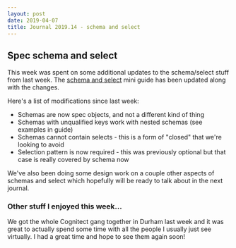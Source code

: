 ```yaml
---
layout: post
date: 2019-04-07
title: Journal 2019.14 - schema and select
---
```


## Spec	schema and select

This week was spent on some additional updates to the schema/select stuff from last week. The [schema and select](https://github.com/clojure/spec-alpha2/wiki/Schema-and-select) mini guide has been updated along with the changes.

Here's a list of modifications since last week:

* Schemas are now spec objects, and not a different kind of thing
* Schemas with unqualified keys work with nested schemas (see examples in guide)
* Schemas cannot contain selects - this is a form of "closed" that we're looking to avoid
* Selection pattern is now required - this was previously optional but that case is really covered by schema now

We've also been doing some design work on a couple other aspects of schemas and select which hopefully will be ready to talk about in the next journal.

### Other stuff I enjoyed this week...

We got the whole Cognitect gang together in Durham last week and it was great to actually spend some time with all the people I usually just see virtually. I had a great time and hope to see them again soon!
